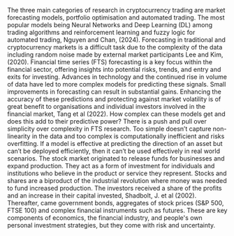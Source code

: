 The three main categories of research in cryptocurrency trading are market forecasting models, portfolio optimisation and automated trading. The most popular models being Neural Networks and Deep Learning (DL) among trading algorithms and reinforcement learning and fuzzy logic for automated trading, Nguyen and Chan, (2024). Forecasting in traditional and cryptocurrency markets is a difficult task due to the complexity of the data including random noise made by external market participants Lee and Kim, (2020). Financial time series (FTS) forecasting is a key focus within the financial sector, offering insights into potential risks, trends, and entry and exits for investing. Advances in technology and the continued rise in volume of data have led to more complex models for predicting these signals. Small improvements in forecasting can result in substantial gains. Enhancing the accuracy of these predictions and protecting against market volatility is of great benefit to organisations and individual investors involved in the financial market, Tang et al (2022). How complex can these models get and does this add to their predictive power? There is a push and pull over simplicity over complexity in FTS research. Too simple doesn’t capture non-linearity in the data and too complex is computationally inefficient and risks overfitting. If a model is effective at predicting the direction of an asset but can’t be deployed efficiently, then it can’t be used effectively in real world scenarios. The stock market originated to release funds for businesses and expand production. They act as a form of investment for individuals and institutions who believe in the product or service they represent. Stocks and shares are a biproduct of the industrial revolution where money was needed to fund increased production. The investors received a share of the profits and an increase in their capital invested, Shadbolt, J. et al (2002). Thereafter, came government bonds, aggregates of stock prices (S&P 500, FTSE 100) and complex financial instruments such as futures. These are key components of economics, the financial industry, and people's own personal investment strategies, but they come with risk and uncertainty.
